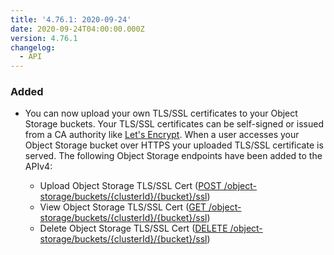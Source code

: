 ```yaml
---
title: '4.76.1: 2020-09-24'
date: 2020-09-24T04:00:00.000Z
version: 4.76.1
changelog:
  - API
---
```


### Added

- You can now upload your own TLS/SSL certificates to your Object Storage buckets. Your TLS/SSL certificates can be self-signed or issued from a CA authority like [Let's Encrypt](https://letsencrypt.org/). When a user accesses your Object Storage bucket over HTTPS your uploaded TLS/SSL certificate is served. The following Object Storage endpoints have been added to the APIv4:

    - Upload Object Storage TLS/SSL Cert ([POST /object-storage/buckets/{clusterId}/{bucket}/ssl](/api/v4/object-storage-buckets-cluster-id-bucket-ssl/#post))
    - View Object Storage TLS/SSL Cert ([GET /object-storage/buckets/{clusterId}/{bucket}/ssl](/api/v4/object-storage-buckets-cluster-id-bucket-ssl))
    - Delete Object Storage TLS/SSL Cert ([DELETE /object-storage/buckets/{clusterId}/{bucket}/ssl](/api/v4/object-storage-buckets-cluster-id-bucket-ssl/#delete))
